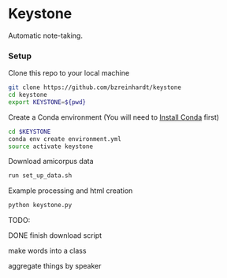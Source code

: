 # Keystone

Automatic note-taking.

### Setup
Clone this repo to your local machine

```bash
git clone https://github.com/bzreinhardt/keystone
cd keystone
export KEYSTONE=${pwd}
```

Create a Conda environment (You will need to [Install Conda](https://conda.io/docs/install/quick.html) first)

```bash
cd $KEYSTONE
conda env create environment.yml
source activate keystone
```

Download amicorpus data
```bash
run set_up_data.sh
```

Example processing and html creation
```bash
python keystone.py
```

TODO:

DONE finish download script

make words into a class

aggregate things by speaker 
